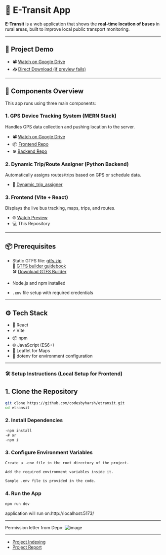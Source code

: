 # 🚀 E-Transit App

**E-Transit** is a web application that shows the **real-time location of buses** in rural areas, built to improve local public transport monitoring.

---

## 🎥 Project Demo

- 📽️ [Watch on Google Drive](https://drive.google.com/file/d/19uDU3cl4qMC4hKfbm5RJqk0_YSdruKcg/view)  
- 📥 [Direct Download (if preview fails)](https://drive.google.com/uc?export=download&id=19uDU3cl4qMC4hKfbm5RJqk0_YSdruKcg)

---

## 🔧 Components Overview

This app runs using three main components:

### 1. GPS Device Tracking System (MERN Stack)
Handles GPS data collection and pushing location to the server.
- 📽️ [Watch on Google Drive](https://drive.google.com/file/d/1PJE0kWcdfaX76IUAZN2ylQlYQPOEo_iJ/view?usp=drive_link)
- 📦 [Frontend Repo](https://github.com/codesbyharsh/GPS_device.git)  
- ⚙️ [Backend Repo](https://github.com/codesbyharsh/LSbackend.git)  

### 2. Dynamic Trip/Route Assigner (Python Backend)
Automatically assigns routes/trips based on GPS or schedule data.

- 🐍 [Dynamic_trip_assigner](https://github.com/codesbyharsh/dynamic-trip-assigner.git)

### 3. Frontend (Vite + React)
Displays the live bus tracking, maps, trips, and routes.

- 🌐 [Watch Preview](https://etransit.vercel.app/)  
- 💻 This Repository

---

## 📦 Prerequisites

- Static GTFS file: [gtfs.zip](https://msrtctransit.multiscreensite.com/gtfs/gtfs.zip)  
  📘 [GTFS builder guidebook](https://drive.google.com/file/d/1Ddn3vS-hy_EqjV63ZAbLv3hU_ptmHaH5/view?usp=sharing)  
  🛠️ [Download GTFS Builder](https://www.nationalrtap.org/Technology-Tools/GTFS-Builder/Support)
  
- Node.js and npm installed  
- `.env` file setup with required credentials

---

## ⚙️ Tech Stack

- 🧠 React  
- ⚡ Vite  
- 📦 npm  
- 🌐 JavaScript (ES6+)  
- 🧭 Leaflet for Maps  
- 📁 dotenv for environment configuration

---
### 🛠️ Setup Instructions (Local Setup for Frontend)


## 1. Clone the Repository
```bash
git clone https://github.com/codesbyharsh/etransit.git
cd etransit
```

### 2. Install Dependencies
```bash
-npm install
-# or
-npm i
```

### 3. Configure Environment Variables
```bash
Create a .env file in the root directory of the project.

Add the required environment variables inside it.

Sample .env file is provided in the code.
```

### 4. Run the App
```bash
npm run dev
```
application will run on:http://localhost:5173/


---
Permission letter from Depo:
 ![image](https://github.com/user-attachments/assets/cf10dca3-e4ce-41be-8808-9c1fd49b436f)

---
- [Project Indexing](https://drive.google.com/file/d/1ty5MD8WWv5B24UTFKiWzkF5-8bh4q0OM/view?usp=sharing)
- [Project Report](https://drive.google.com/file/d/1WVt7iWaJFpKGrzV-zzfZvOImVxLtwy_i/view?usp=sharing)


